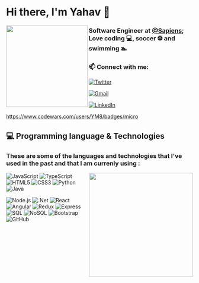 <h1> Hi there, I'm Yahav 👋</h1>


  <img align='left' src="https://i.ibb.co/10tKkpD/avt-removebg-preview-2.png" height="220px">  
  <h3 >Software Engineer at <a href="https://www.sapiens.com/">@Sapiens</a>; Love coding 💻, soccer ⚽ and swimming 🏊</h3>
    <h3 align="left"> 📫 Connect with me:</h3>

[![Twitter](https://img.shields.io/twitter/url?color=358EF3&label=%20Follow%20%40YahavMizrahi&logo=twitter&logoColor=358EF3&style=plastic&url=https%3A%2F%2Ftwitter.com%2FYahavMizrahi)](https://twitter.com/YahavMizrahi)
  
[![Gmail](https://img.shields.io/twitter/url?color=red&label=yahavmizrahi91%40gmail.com&logo=gmail&logoColor=FF0000&style=plastic&url=https%3A%2F%2Fmail.google.com%2Fmail%2Fu%2F0%2F%23inbox)](mailto:yahavmizrahi91@gmail.com)
  
[![LinkedIn](https://img.shields.io/twitter/url?color=ffffff&label=%20Yahav%20Mizrahi&logo=linkedin&logoColor=ffffff&style=plastic&url=https%3A%2F%2Fwww.linkedin.com%2Fin%2Fyahav-mizrahi%2F)](https://www.linkedin.com/in/yahav-mizrahi/)

https://www.codewars.com/users/YM8/badges/micro

  


## 💻 Programming language & Technologies 



### These are some of the languages and technologies that I've used in the past and that I am currenly using :

<img align='right' src="https://i.ibb.co/0Z5JWnp/computer.png" height="280px">  


![JavaScript](https://img.shields.io/badge/JavaScript-F7DF1E?style=for-the-badge&logo=javascript&logoColor=black) 
![TypeScript](https://img.shields.io/badge/TypeScript-007ACC?style=for-the-badge&logo=typescript&logoColor=white) 
![HTML5](https://img.shields.io/badge/HTML5-E34F26?style=for-the-badge&logo=html5&logoColor=white)
![CSS3](https://img.shields.io/badge/CSS3-1572B6?style=for-the-badge&logo=css3&logoColor=white)
![Python](https://img.shields.io/badge/Python-14354C?style=for-the-badge&logo=python&logoColor=white)
![Java](https://img.shields.io/badge/Java-ED8B00?style=for-the-badge&logo=java&logoColor=white)





![Node.js](	https://img.shields.io/badge/Node.js-43853D?style=for-the-badge&logo=node.js&logoColor=white)
![.Net](https://img.shields.io/badge/.NET-5C2D91?style=for-the-badge&logo=.net&logoColor=white)
![React](https://img.shields.io/badge/React-20232A?style=for-the-badge&logo=react&logoColor=61DAFB) 
![Angular](https://img.shields.io/badge/Angular-DD0031?style=for-the-badge&logo=angular&logoColor=white) 
![Redux](https://img.shields.io/badge/Redux-593D88?style=for-the-badge&logo=redux&logoColor=white)
![Express](https://img.shields.io/badge/Express.js-404D59?style=for-the-badge)
![SQL](https://img.shields.io/badge/SQLite-07405E?style=for-the-badge&logo=sqlite&logoColor=white)
![NoSQL](https://img.shields.io/badge/NoSQL-007ACC?style=for-the-badge&logo=firebase&logoColor=yellow)
![Bootstrap](https://img.shields.io/badge/Bootstrap-563D7C?style=for-the-badge&logo=bootstrap&logoColor=white)
![GitHub](https://img.shields.io/badge/GitHub-100000?style=for-the-badge&logo=github&logoColor=white)
</div>

<!-- <h3>About Me</h3> -->


<!--
**YahavMizrahi/YahavMizrahi** is a ✨ _special_ ✨ repository because its `README.md` (this file) appears on your GitHub profile.

Here are some ideas to get you started:

- 🔭 I’m currently working on ...
- 🌱 I’m currently learning ...
- 👯 I’m looking to collaborate on ...
- 🤔 I’m looking for help with ...
- 💬 Ask me about ...
- 📫 How to reach me: ...
- 😄 Pronouns: ...
- ⚡ Fun fact: ...
-->
